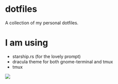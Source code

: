 # dotfiles

A collection of my personal dotfiles.

# I am using

- starship.rs (for the lovely prompt)
- dracula theme for both gnome-terminal and tmux
- tmux

![](https://devbook.jmahanta.in/s/my_terminal.png)


